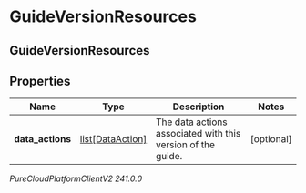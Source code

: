 # GuideVersionResources

## GuideVersionResources

## Properties

|Name | Type | Description | Notes|
|------------ | ------------- | ------------- | -------------|
| **data_actions** | [list[DataAction]](DataAction) | The data actions associated with this version of the guide. | [optional] |



_PureCloudPlatformClientV2 241.0.0_

